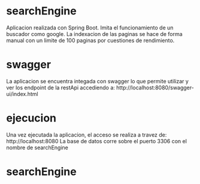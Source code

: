 # searchEngine
Aplicacion realizada con Spring Boot. Imita el funcionamiento de un buscador como google. La indexacion de las paginas se hace de forma manual con un limite de 100 paginas por cuestiones de rendimiento.

# swagger
La aplicacion se encuentra integada con swagger lo que permite utilizar y ver los endpoint de la restApi accediendo a: http://localhost:8080/swagger-ui/index.html

# ejecucion
Una vez ejecutada la aplicacion, el acceso se realiza a travez de: http://localhost:8080
La base de datos corre sobre el puerto 3306 con el nombre de searchEngine
# searchEngine
